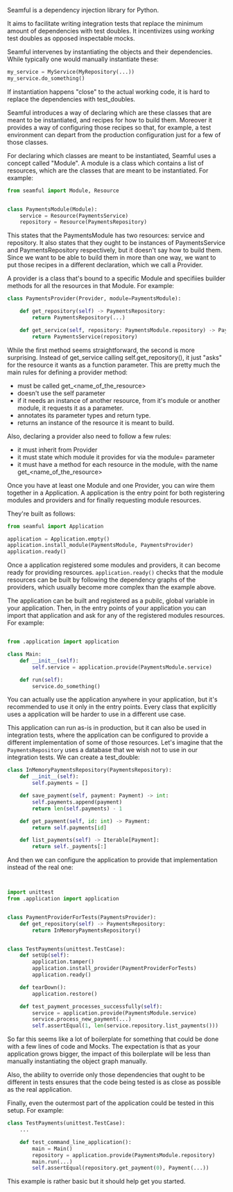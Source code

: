 Seamful is a dependency injection library for Python.

It aims to facilitate writing integration tests that replace the minimum amount of dependencies with test doubles. It incentivizes using _working_ test doubles as opposed inspectable mocks.

Seamful intervenes by instantiating the objects and their dependencies. While typically one would manually instantiate these:

```python
my_service = MyService(MyRepository(...))
my_service.do_something()
```

If instantiation happens "close" to the actual working code, it is hard to replace the dependencies with test_doubles.

Seamful introduces a way of declaring which are these classes that are meant to be instantiated, and recipes for how to
build them. Moreover it provides a way of configuring those recipes so that, for example, a test environment can depart
from the production configuration just for a few of those classes.

For declaring which classes are meant to be instantiated, Seamful uses a concept called "Module". A module is a class
which contains a list of resources, which are the classes that are meant to be instantiated. For example:

```python
from seamful import Module, Resource


class PaymentsModule(Module):
    service = Resource(PaymentsService)
    repository = Resource(PaymentsRepository)
```

This states that the PaymentsModule has two resources: service and repository. It also states that they ought to be instances of PaymentsService and PaymentsRepository respectively, but it doesn't say how to build them. Since we want to be able to build them in more than one way, we want to put those recipes in a different declaration, which we call a Provider.

A provider is a class that's bound to a specific Module and specifiies builder methods for all the resources in that Module. For example:

```python
class PaymentsProvider(Provider, module=PaymentsModule):

    def get_repository(self) -> PaymentsRepository:
        return PaymentsRepository(...)

    def get_service(self, repository: PaymentsModule.repository) -> PaymentsService:
        return PaymentsService(repository)
```


While the first method seems straightforward, the second is more surprising. Instead of get_service calling self.get_repository(), it just "asks" for the resource it wants as a function parameter. This are pretty much the main rules for defining a provider method:

- must be called get_<name_of_the_resource>
- doesn't use the self parameter
- if it needs an instance of another resource, from it's module or another module, it requests it as a parameter.
- annotates its parameter types and return type.
- returns an instance of the resource it is meant to build.

Also, declaring a provider also need to follow a few rules:

- it must inherit from Provider
- it must state which module it provides for via the module= parameter
- it must have a method for each resource in the module, with the name get_<name_of_the_resource>

Once you have at least one Module and one Provider, you can wire them together in a Application. A application is the entry point for both registering modules and providers and for finally requesting module resources.

They're built as follows:

```python
from seamful import Application

application = Application.empty()
application.install_module(PaymentsModule, PaymentsProvider)
application.ready()
```

Once a application registered some modules and providers, it can become ready for providing resources. `application.ready()` checks that the module resources can be built by following the dependency graphs of the providers, which usually become more complex than the example above.

The application can be built and registered as a pubilc, global variable in your application. Then, in the entry points of your application you can import that application and ask for any of the registered modules resources. For example:

```python

from .application import application

class Main:
    def __init__(self):
        self.service = application.provide(PaymentsModule.service)

    def run(self):
        service.do_something()


```

You can actually use the application anywhere in your application, but it's recommended to use it only in the entry points. Every class that explicitly uses a application will be harder to use in a different use case.

This application can run as-is in production, but it can also be used in integration tests, where the application can be configured to provide a different implementation of some of those resources. Let's imagine that the `PaymentsRepository` uses a database that we wish not to use in our integration tests. We can create a test_double:

```python
class InMemoryPaymentsRepository(PaymentsRepository):
    def __init__(self):
        self.payments = []

    def save_payment(self, payment: Payment) -> int:
        self.payments.append(payment)
        return len(self.payments) - 1

    def get_payment(self, id: int) -> Payment:
        return self.payments[id]

    def list_payments(self) -> Iterable[Payment]:
        return self._payments[:]
```

And then we can configure the application to provide that implementation instead of the real one:

```python


import unittest
from .application import application


class PaymentProviderForTests(PaymentsProvider):
    def get_repository(self) -> PaymentsRepository:
        return InMemoryPaymentsRepository()


class TestPayments(unittest.TestCase):
    def setUp(self):
        application.tamper()
        application.install_provider(PaymentProviderForTests)
        application.ready()

    def tearDown():
        application.restore()

    def test_payment_processes_successfully(self):
        service = application.provide(PaymentsModule.service)
        service.process_new_payment(...)
        self.assertEqual(1, len(service.repository.list_payments()))
```

So far this seems like a lot of boilerplate for something that could be done with a few lines of code and Mocks. The expectation is that as your application grows bigger, the impact of this boilerplate will be less than manually instantiating the object graph manually.

Also, the ability to override only those dependencies that ought to be different in tests ensures that the code being tested is as close as possible as the real application.

Finally, even the outermost part of the application could be tested in this setup. For example:

```python
class TestPayments(unittest.TestCase):
    ...

    def test_command_line_application():
        main = Main()
        repository = application.provide(PaymentsModule.repository)
        main.run(...)
        self.assertEqual(repository.get_payment(0), Payment(...))
```

This example is rather basic but it should help get you started.
